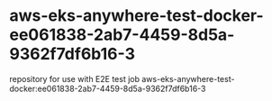 # aws-eks-anywhere-test-docker-ee061838-2ab7-4459-8d5a-9362f7df6b16-3
repository for use with E2E test job aws-eks-anywhere-test-docker:ee061838-2ab7-4459-8d5a-9362f7df6b16-3
